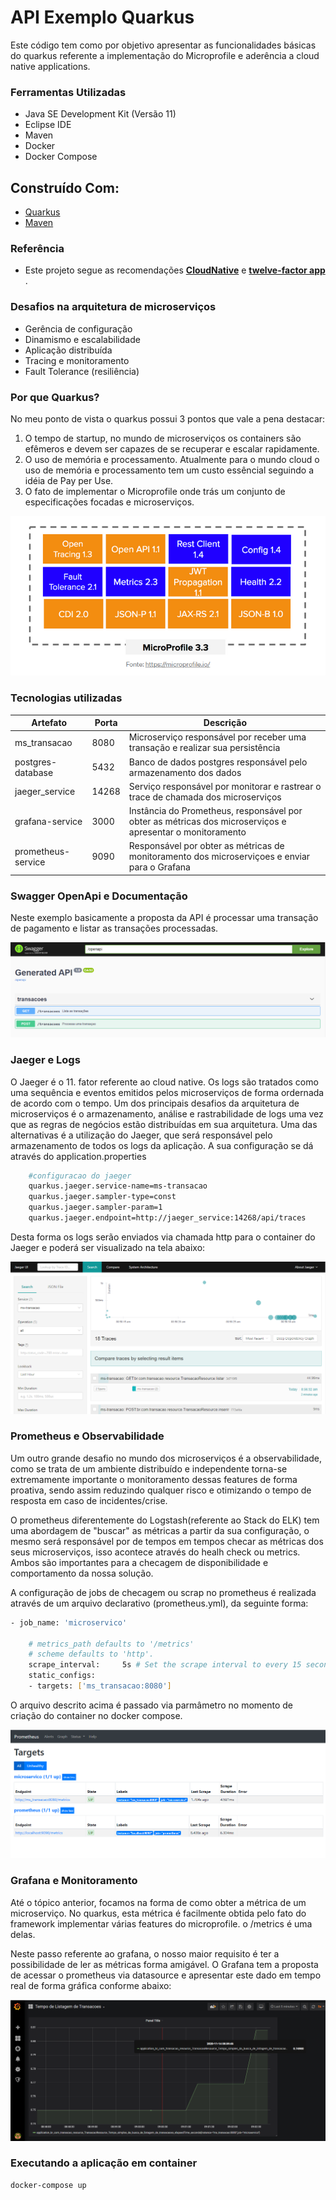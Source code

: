 
# API Exemplo Quarkus

Este código tem como por objetivo apresentar as funcionalidades básicas do quarkus referente a implementação do 
Microprofile e aderência a cloud native applications.

### Ferramentas Utilizadas

- Java SE Development Kit (Versão 11)
- Eclipse IDE
- Maven
- Docker
- Docker Compose

## Construído Com:

- [Quarkus](https://quarkus.io/)
- [Maven](https://maven.apache.org/)

### Referência

- Este projeto segue as recomendações [**CloudNative**](https://www.cncf.io/) e [**twelve-factor app**](https://12factor.net/) . 

### Desafios na arquitetura de microserviços

- Gerência de configuração
- Dinamismo e escalabilidade
- Aplicação distribuída
- Tracing e monitoramento
- Fault Tolerance (resiliência)

### Por que Quarkus?

No meu ponto de vista o quarkus possui 3 pontos que vale a pena destacar:

1. O tempo de startup, no mundo de microserviços os containers são efêmeros e devem ser capazes de se recuperar e escalar rapidamente.
2. O uso de memória e processamento. Atualmente para o mundo cloud o uso de memória e processamento tem um custo essêncial seguindo a idéia de Pay per Use.
3. O fato de implementar o Microprofile onde trás um conjunto de especificações focadas e microserviços.


<img src="img/microprofile.PNG">

### Tecnologias utilizadas

| Artefato                        |Porta  | Descrição  |
|---------------------------------|------ |-----|
| ms_transacao                    | 8080  | Microserviço responsável por receber uma transação e realizar sua persistência |
| postgres-database               | 5432  | Banco de dados postgres responsável pelo armazenamento dos dados  |
| jaeger_service                  | 14268 | Serviço responsável por monitorar e rastrear o trace de chamada dos microserviços  |
| grafana-service                 | 3000  | Instância do Prometheus, responsável por obter as métricas dos microserviços e apresentar o monitoramento |
| prometheus-service              | 9090  | Responsável por obter as métricas de monitoramento dos microserviçoes e enviar para o Grafana  |

### Swagger OpenApi e Documentação

Neste exemplo basicamente a proposta da API é processar uma transação de pagamento e listar as transações processadas.

<img src="img/openapi.PNG">

### Jaeger e Logs

O Jaeger é o 11. fator referente ao cloud native. Os logs são tratados como uma sequência e eventos emitidos pelos microserviços de forma ordernada de 
acordo com o tempo. Um dos principais desafios da arquitetura de microserviços é o armazenamento, análise e rastrabilidade de logs uma vez que as regras
de negócios estão distribuídas em sua arquitetura. Uma das alternativas é a utilização do Jaeger, que será responsável pelo armazenamento de todos os logs
da aplicação. A sua configuração se dá através do application.properties

```sh
	#configuracao do jaeger
	quarkus.jaeger.service-name=ms-transacao
	quarkus.jaeger.sampler-type=const
	quarkus.jaeger.sampler-param=1
	quarkus.jaeger.endpoint=http://jaeger_service:14268/api/traces
```

Desta forma os logs serão enviados via chamada http para o container do Jaeger e poderá ser visualizado na tela abaixo:

<img src="img/jaeger.PNG">

### Prometheus e Observabilidade

Um outro grande desafio no mundo dos microserviços é a observabilidade, como se trata de um ambiente distribuído e independente torna-se extremamente importante
o monitoramento dessas features de forma proativa, sendo assim reduzindo qualquer risco e otimizando o tempo de resposta em caso de incidentes/crise.

O prometheus diferentemente do Logstash(referente ao Stack do ELK) tem uma abordagem de "buscar" as métricas a partir da sua configuração, o mesmo será responsável por de tempos
em tempos checar as métricas dos seus microserviços, isso acontece através do healh check ou metrics. Ambos são importantes para a checagem de disponibilidade e 
comportamento da nossa solução.

A configuração de jobs de checagem ou scrap no prometheus é realizada através de um arquivo declarativo (prometheus.yml), da seguinte forma:

```sh
- job_name: 'microservico'

    # metrics_path defaults to '/metrics'
    # scheme defaults to 'http'.
    scrape_interval:     5s # Set the scrape interval to every 15 seconds. Default is every 1 minute.
    static_configs:
    - targets: ['ms_transacao:8080']
```

O arquivo descrito acima é passado via parmâmetro no momento de criação do container no docker compose.

<img src="img/prometheus.PNG">

### Grafana e Monitoramento

Até o tópico anterior, focamos na forma de como obter a métrica de um microserviço. No quarkus, esta métrica é facilmente obtida pelo fato do framework 
implementar várias features do microprofile. o /metrics é uma delas.

Neste passo referente ao grafana, o nosso maior requisito é ter a possibilidade de ler as métricas forma amigável. O Grafana tem a proposta de acessar
o prometheus via datasource e apresentar este dado em tempo real de forma gráfica conforme abaixo:

<img src="img/grafana.PNG">

### Executando a aplicação em container

```sh
docker-compose up
```

